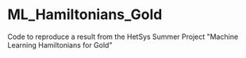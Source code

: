 # ML_Hamiltonians_Gold
Code to reproduce a result from the HetSys Summer Project "Machine Learning Hamiltonians for Gold"
